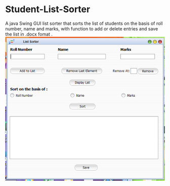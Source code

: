 # Student-List-Sorter
A java Swing GUI list sorter that sorts the list of students on the basis of roll number, name and marks, with function to add or delete entries and save the list in .docx fomat . 
![ListSorter](./images/ListSorter.PNG)
